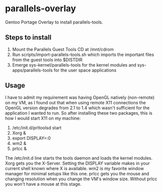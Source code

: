 # parallels-overlay
Gentoo Portage Overlay to install parallels-tools.

## Steps to install

1. Mount the Parallels Guest Tools CD at /mnt/cdrom
2. Run scripts/import-parallels-tools.sh which imports the important files from the guest tools into $DISTDIR
3. Emerge sys-kernel/parallels-tools for the kernel modules and sys-apps/parallels-tools for the user space applications

## Usage

I have to admit my requirement was having OpenGL natively (non-remote) on my VM, 
as I found out that when using remote X11 connections the OpenGL version degrades from 2.1 to 1.4 
which wasn't sufficient for the application I wanted to run. So after installing these two packages, 
this is how I would start X11 on my machine:

1. /etc/init.d/prltoolsd start
2. Xorg &
3. export DISPLAY=:0
4. wm2 &
5. prlcc &

The /etc/init.d line starts the tools daemon and loads the kernel modules. Xorg gets you the X-Server. 
Setting the DISPLAY variable makes in your current shell known where X is available. 
wm2 is my favorite window manager for minimal setups like this one. prlcc gets you the mouse and changing resolution 
when you change the VM's window size. Without prlcc you won't have a mouse at this stage.
